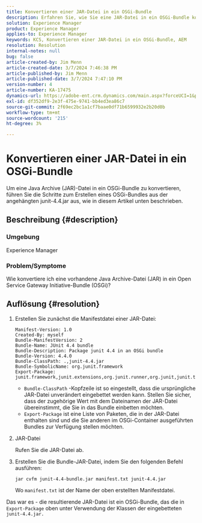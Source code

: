 ```yaml
---
title: Konvertieren einer JAR-Datei in ein OSGi-Bundle
description: Erfahren Sie, wie Sie eine JAR-Datei in ein OSGi-Bundle konvertieren. Gehen Sie wie im Beispiel vor, um ein OSGi-Bundle aus der angehängten junit-4.4.jar zu erstellen.
solution: Experience Manager
product: Experience Manager
applies-to: Experience Manager
keywords: KCS, Konvertieren einer JAR-Datei in ein OSGi-Bundle, AEM
resolution: Resolution
internal-notes: null
bug: false
article-created-by: Jim Menn
article-created-date: 3/7/2024 7:46:38 PM
article-published-by: Jim Menn
article-published-date: 3/7/2024 7:47:10 PM
version-number: 4
article-number: KA-17475
dynamics-url: https://adobe-ent.crm.dynamics.com/main.aspx?forceUCI=1&pagetype=entityrecord&etn=knowledgearticle&id=93faf665-bbdc-ee11-904d-6045bd006268
exl-id: df352df9-2e3f-475e-9741-bb4ed3ea86c7
source-git-commit: 2f69ec2bc1a1cf7baae0df71b6599932e2b20d0b
workflow-type: tm+mt
source-wordcount: '215'
ht-degree: 3%

---
```


# Konvertieren einer JAR-Datei in ein OSGi-Bundle


Um eine Java Archive (JAR)-Datei in ein OSGi-Bundle zu konvertieren, führen Sie die Schritte zum Erstellen eines OSGi-Bundles aus der angehängten junit-4.4.jar aus, wie in diesem Artikel unten beschrieben.

## Beschreibung {#description}


### <b>Umgebung</b>

Experience Manager

### <b>Problem/Symptome</b>

Wie konvertiere ich eine vorhandene Java Archive-Datei (JAR) in ein Open Service Gateway Initiative-Bundle (OSGi)?


## Auflösung {#resolution}


1. Erstellen Sie zunächst die Manifestdatei einer JAR-Datei:


   ```
   Manifest-Version: 1.0
   Created-By: myself
   Bundle-ManifestVersion: 2
   Bundle-Name: JUnit 4.4 bundle
   Bundle-Description: Package junit 4.4 in an OSGi bundle
   Bundle-Version: 4.4.0
   Bundle-ClassPath: .,junit-4.4.jar
   Bundle-SymbolicName: org.junit.framework
   Export-Package: junit.framework,junit.extensions,org.junit.runner,org.junit,junit.textui
   ```


   - `Bundle-ClassPath` -Kopfzeile ist so eingestellt, dass die ursprüngliche JAR-Datei unverändert eingebettet werden kann. Stellen Sie sicher, dass der zugehörige Wert mit dem Dateinamen der JAR-Datei übereinstimmt, die Sie in das Bundle einbetten möchten.
   - `Export-Package` ist eine Liste von Paketen, die in der JAR-Datei enthalten sind und die Sie anderen im OSGi-Container ausgeführten Bundles zur Verfügung stellen möchten.

1. JAR-Datei

   Rufen Sie die JAR-Datei ab.

1. Erstellen Sie die Bundle-JAR-Datei, indem Sie den folgenden Befehl ausführen:


   ```
   jar cvfm junit-4.4-bundle.jar manifest.txt junit-4.4.jar
   ```

   Wo `manifest.txt` ist der Name der oben erstellten Manifestdatei.


Das war es - die resultierende JAR-Datei ist ein OSGi-Bundle, das die in `Export-Package` oben unter Verwendung der Klassen der eingebetteten `junit-4.4.jar.`
